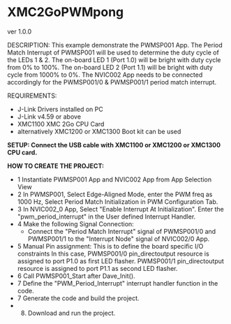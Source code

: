 XMC2GoPWMpong
=============

ver 1.0.0

DESCRIPTION:
 This example demonstrate the PWMSP001 App. 
 The Period Match Interrupt of PWMSP001 will be used to determine the duty cycle of the LEDs 1 & 2.
 The on-board LED 1 (Port 1.0) will be bright with duty cycle from 0% to 100%.
 The on-board LED 2 (Port 1.1) will be bright with duty cycle from 1000% to 0%.
 The NVIC002 App needs to be connected accordingly for the PWMSP001/0 & PWMSP001/1 period match interrupt.
  
REQUIREMENTS:
- J-Link Drivers installed on PC
- J-Link v4.59 or above
- XMC1100 XMC 2Go CPU Card
- alternatively XMC1200 or XMC1300 Boot kit can be used

**SETUP: Connect the USB cable with XMC1100 or XMC1200 or XMC1300 CPU card.**

**HOW TO CREATE THE PROJECT:**
- 1 Instantiate PWMSP001 App and NVIC002 App from App Selection View
- 2 In PWMSP001, Select Edge-Aligned Mode, enter the PWM freq as 1000 Hz, Select Period Match Initialization in 
	 PWM Configuration Tab.
- 3 In NVIC002_0 App, Select "Enable Interrupt At Initialization".
    Enter the "pwm_period_interrupt" in the User defined Interrupt Handler.
- 4 Make the following Signal Connection:
   - Connect the "Period Match Interrupt" signal of PWMSP001/0 and PWMSP001/1 to the "Interrupt Node" 
     signal of NVIC002/0 App.
- 5 Manual Pin assignment: This is to define the board specific I/O constraints
	 In this case, PWMSP001/0 pin_directoutput resource is assigned to port P1.0 as first LED flasher.
	 PWMSP001/1 pin_directoutput resource is assigned to port P1.1 as second LED flasher.
- 6 Call PWMSP001_Start after Dave_Init().
- 7 Define the "PWM_Period_Interrupt" interrupt handler function in the code.
- 7 Generate the code and build the project.
- 8) Download and run the project.
